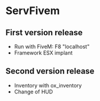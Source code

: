 # ServFivem

## First version release
- Run with FiveM: F8 "localhost"
- Framework ESX implant

## Second version release
- Inventory with ox_inventory
- Change of HUD